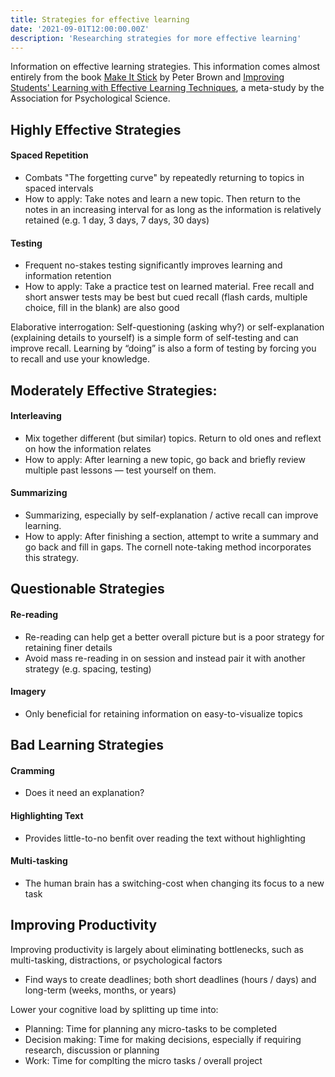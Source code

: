 ```yaml
---
title: Strategies for effective learning
date: '2021-09-01T12:00:00.00Z'
description: 'Researching strategies for more effective learning'
---
```


Information on effective learning strategies. This information comes almost entirely from the book [Make It Stick](https://www.amazon.com/Make-Stick-Peter-C-Brown-ebook/dp/B00JQ3FN7M/) by Peter Brown and [Improving Students' Learning with Effective Learning Techniques](https://pcl.sitehost.iu.edu/rgoldsto/courses/dunloskyimprovinglearning.pdf), a meta-study by the Association for Psychological Science.

## Highly Effective Strategies

#### Spaced Repetition

- Combats "The forgetting curve" by repeatedly returning to topics in spaced intervals
- How to apply: Take notes and learn a new topic. Then return to the notes in an increasing interval for as long as the information is relatively retained (e.g. 1 day, 3 days, 7 days, 30 days)

#### Testing

- Frequent no-stakes testing significantly improves learning and information retention
- How to apply: Take a practice test on learned material. Free recall and short answer tests may be best but cued recall (flash cards, multiple choice, fill in the blank) are also good

Elaborative interrogation: Self-questioning (asking why?) or self-explanation (explaining details to yourself) is a simple form of self-testing and can improve recall. Learning by “doing” is also a form of testing by forcing you to recall and use your knowledge.

## Moderately Effective Strategies:

#### Interleaving

- Mix together different (but similar) topics. Return to old ones and reflext on how the information relates
- How to apply: After learning a new topic, go back and briefly review multiple past lessons — test yourself on them.

#### Summarizing

- Summarizing, especially by self-explanation / active recall can improve learning.
- How to apply: After finishing a section, attempt to write a summary and go back and fill in gaps. The cornell note-taking method incorporates this strategy.

## Questionable Strategies

#### Re-reading

- Re-reading can help get a better overall picture but is a poor strategy for retaining finer details
- Avoid mass re-reading in on session and instead pair it with another strategy (e.g. spacing, testing)

#### Imagery

- Only beneficial for retaining information on easy-to-visualize topics

## Bad Learning Strategies

#### Cramming

- Does it need an explanation?

#### Highlighting Text

- Provides little-to-no benfit over reading the text without highlighting

#### Multi-tasking

- The human brain has a switching-cost when changing its focus to a new task

## Improving Productivity

Improving productivity is largely about eliminating bottlenecks, such as multi-tasking, distractions, or psychological factors

- Find ways to create deadlines; both short deadlines (hours / days) and long-term (weeks, months, or years)

Lower your cognitive load by splitting up time into:

- Planning: Time for planning any micro-tasks to be completed
- Decision making: Time for making decisions, especially if requiring research, discussion or planning
- Work: Time for complting the micro tasks / overall project
